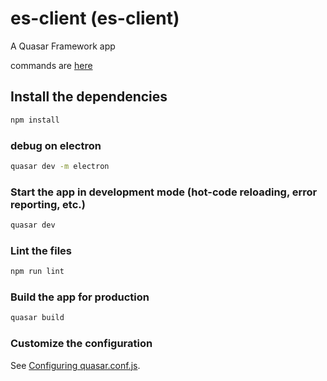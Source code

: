 # es-client (es-client)

A Quasar Framework app

commands are [here](https://quasar.dev/quasar-cli/developing-electron-apps/build-commands)
## Install the dependencies
```bash
npm install
```

### **debug on electron**
```bash
quasar dev -m electron
```

### Start the app in development mode (hot-code reloading, error reporting, etc.)
```bash
quasar dev
```

### Lint the files
```bash
npm run lint
```

### Build the app for production
```bash
quasar build
```

### Customize the configuration
See [Configuring quasar.conf.js](https://quasar.dev/quasar-cli/quasar-conf-js).
